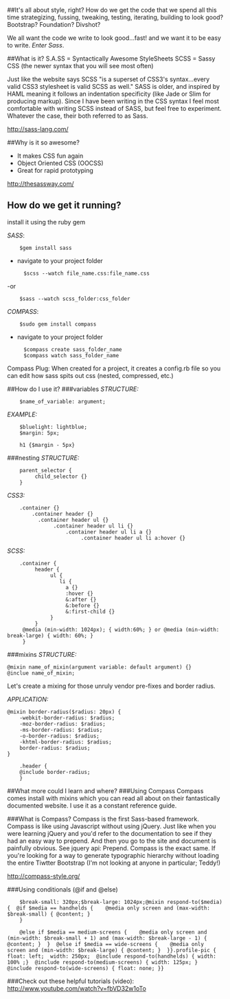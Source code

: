##It's all about style, right?
How do we get the code that we spend all this time strategizing, fussing, tweaking, testing, iterating, building to look good? Bootstrap? Foundation? Divshot? 

We all want the code we write to look good…fast! and we want it to be easy to write. _Enter Sass_.


##What is it?
S.A.SS = Syntactically Awesome StyleSheets
SCSS = Sassy CSS (the newer syntax that you will see most often)

Just like the website says SCSS "is a superset of CSS3's syntax…every valid CSS3 stylesheet is valid SCSS as well." SASS is older, and inspired by HAML meaning it follows an indentation specificity (like Jade or Slim for producing markup). Since I have been writing in the CSS syntax I feel most comfortable with writing SCSS instead of SASS, but feel free to experiment. Whatever the case, their both referred to as Sass. 

http://sass-lang.com/

##Why is it so awesome?
- It makes CSS fun again
- Object Oriented CSS (OOCSS)
- Great for rapid prototyping

http://thesassway.com/

## How do we get it running?
install it using the ruby gem

_SASS_: 
          
		$gem install sass
- navigate to your project folder

		$scss --watch file_name.css:file_name.css
-or

		$sass --watch scss_folder:css_folder

_COMPASS_:  
  
		$sudo gem install compass
- navigate to your project folder

		$compass create sass_folder_name
		$compass watch sass_folder_name

Compass Plug: When created for a project, it creates a config.rb file so you can edit how sass spits out css (nested, compressed, etc.)

##How do I use it?
###variables 
_STRUCTURE:_ 

		$name_of_variable: argument;
		
_EXAMPLE:_

		$bluelight: lightblue;
		$margin: 5px;
		
		h1 {$margin - 5px}


###nesting
_STRUCTURE:_

		parent_selector {
		     child_selector {}
		}

_CSS3:_

		.container {}
		    .container header {}
		      .container header ul {}
		           .container header ul li {}
		               .container header ul li a {}
		                    .container header ul li a:hover {}

_SCSS:_

		.container {
		     header {
		          ul {
		             li {
		               a {}
		               :hover {}
		               &:after {}
		               &:before {}
		               &:first-child {}
		          }
		     }
		 @media (min-width: 1024px); { width:60%; } or @media (min-width: break-large) { width: 60%; }
		 }

###mixins
_STRUCTURE:_

    @mixin name_of_mixin(argument variable: default argument) {}
    @inclue name_of_mixin;
    
Let's create a mixing for those unruly vendor pre-fixes and border radius.

_APPLICATION:_

    @mixin border-radius($radius: 20px) {
	    -webkit-border-radius: $radius;
	    -moz-border-radius: $radius;
	    -ms-border-radius: $radius;
	    -o-border-radius: $radius;
	    -khtml-border-radius: $radius;
	    border-radius: $radius;
    }

		.header {
		@include border-radius;
		}

##What more could I learn and where?
###Using Compass
Compass comes install with mixins which you can read all about on their fantastically documented website. I use it as a constant reference guide.

###What is Compass?
Compass is the first Sass-based framework. Compass is like using Javascript without using jQuery. Just like when you were learning jQuery and you'd refer to the documentation to see if they had an easy way to prepend. And then you go to the site and document is painfully obvious. See jquery api: Prepend. Compass is the exact same. If you're looking for a way to generate typographic hierarchy without loading the entire Tiwtter Bootstrap (I'm not looking at anyone in particular; Teddy!)

http://compass-style.org/


###Using conditionals (@if and @else)

		$break-small: 320px;$break-large: 1024px;@mixin respond-to($media) {  @if $media == handhelds {    @media only screen and (max-width: $break-small) { @content; }  
		}  

		@else if $media == medium-screens {    @media only screen and (min-width: $break-small + 1) and (max-width: $break-large - 1) { @content; }  }  @else if $media == wide-screens {    @media only screen and (min-width: $break-large) { @content; }  }}.profile-pic {  float: left;  width: 250px;  @include respond-to(handhelds) { width: 100% ;}  @include respond-to(medium-screens) { width: 125px; }  @include respond-to(wide-screens) { float: none; }} 

###Check out these helpful tutorials (video):
http://www.youtube.com/watch?v=fbVD32w1oTo
